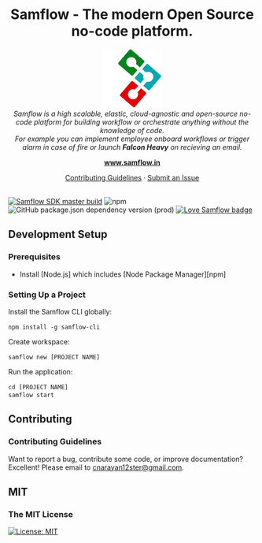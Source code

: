 <h1 align="center">Samflow - The modern Open Source no-code platform.</h1>

<p align="center">
  <img src="https://raw.githubusercontent.com/na-Ryan/ImageRepo/main/image%201.png" alt="samflow-logo" width="120px" height="120px"/>
  <br>
  <i>Samflow is a high scalable, elastic, cloud-agnostic and open-source no-code platform for building workflow or orchestrate anything without the knowledge of code.<br>For example you can implement employee onboard workflows or trigger alarm in case of fire or launch <b>Falcon Heavy</b> on recieving an email.</i>
  <br>
</p>

<p align="center">
  <a href="https://www.samflow.in"><strong>www.samflow.in</strong></a>
  <br>
</p>

<p align="center">
  <a href="CONTRIBUTING.md">Contributing Guidelines</a>
  ·
  <a href="https://github.com/na-Ryan/samflow-sdk/issues">Submit an Issue</a>
  <br>
  <br>
</p>


[![Samflow SDK master build](https://github.com/na-Ryan/samflow-sdk/actions/workflows/master.yml/badge.svg?event=push)](https://github.com/na-Ryan/samflow-sdk/actions/workflows/master.yml) 
![npm](https://img.shields.io/npm/v/samflow-sdk)
![GitHub package.json dependency version (prod)](https://img.shields.io/github/package-json/dependency-version/na-Ryan/samflow-sdk/typescript)
[![Love Samflow badge](https://img.shields.io/badge/samflow-no--code%20platform-green)](https://github.com/na-Ryan/samflow-sdk)

## Development Setup

### Prerequisites

- Install [Node.js] which includes [Node Package Manager][npm]

### Setting Up a Project

Install the Samflow CLI globally:

```
npm install -g samflow-cli
```

Create workspace:

```
samflow new [PROJECT NAME]
```

Run the application:

```
cd [PROJECT NAME]
samflow start
```


## Contributing

### Contributing Guidelines

Want to report a bug, contribute some code, or improve documentation? Excellent! Please email to cnarayan12ster@gmail.com.

## MIT
### The MIT License
[![License: MIT](https://img.shields.io/badge/License-MIT-brightgreen.svg)](https://opensource.org/licenses/MIT)